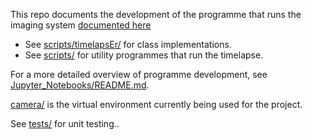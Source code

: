 This repo documents the development of the programme that runs the 
imaging system [documented 
here](https://github.com/SamuelClucas/SC_TSL_06082024_Imaging-System)

- See [scripts/timelapsEr/](scripts/timelapsEr/) for class implementations.
- See [scripts/](scripts/) for utility programmes that run the 
timelapse.

For a more detailed overview of programme development, see 
[Jupyter_Notebooks/README.md](Jupyter_Notebooks/README.md).

[camera/](camera/) is the virtual environment currently being used for 
the 
project.

See [tests/](tests/) for unit testing..
